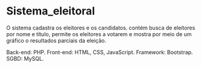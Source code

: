 # Sistema_eleitoral
O sistema cadastra os eleitores e os candidatos. contém busca de eleitores por nome e título, permite os eleitores a votarem e mostra por meio de um gráfico o resultados parciais da eleição.

Back-end: PHP.
Front-end: HTML, CSS, JavaScript.
Framework: Bootstrap.
SGBD: MySQL.

